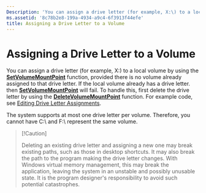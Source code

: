 ```yaml
---
Description: 'You can assign a drive letter (for example, X:\) to a local volume by using the SetVolumeMountPoint function, provided there is no volume already assigned to that drive letter.'
ms.assetid: '8c78b2e8-199a-4934-a9c4-6f3913f44efe'
title: Assigning a Drive Letter to a Volume
---
```


# Assigning a Drive Letter to a Volume

You can assign a drive letter (for example, X:\) to a local volume by using the [**SetVolumeMountPoint**](setvolumemountpoint.md) function, provided there is no volume already assigned to that drive letter. If the local volume already has a drive letter. then [**SetVolumeMountPoint**](setvolumemountpoint.md) will fail. To handle this, first delete the drive letter by using the [**DeleteVolumeMountPoint**](deletevolumemountpoint.md) function. For example code, see [Editing Drive Letter Assignments](editing-drive-letter-assignments.md).

The system supports at most one drive letter per volume. Therefore, you cannot have C:\\ and F:\\ represent the same volume.

> \[!Caution\]
>
> Deleting an existing drive letter and assigning a new one may break existing paths, such as those in desktop shortcuts. It may also break the path to the program making the drive letter changes. With Windows virtual memory management, this may break the application, leaving the system in an unstable and possibly unusable state. It is the program designer's responsibility to avoid such potential catastrophes.

 

 

 



